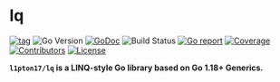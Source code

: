# lq

[![tag](https://img.shields.io/github/tag/l1pton17/lq.svg)](https://github.com/l1pton17/lq/releases)
![Go Version](https://img.shields.io/badge/Go-%3E%3D%201.18-%23007d9c)
[![GoDoc](https://godoc.org/github.com/l1pton17/lq?status.svg)](https://pkg.go.dev/github.com/l1pton17/lq)
![Build Status](https://github.com/l1pton17/lq/actions/workflows/go.yml/badge.svg)
[![Go report](https://goreportcard.com/badge/github.com/l1pton17/lq)](https://goreportcard.com/report/github.com/l1pton17/lq)
[![Coverage](https://img.shields.io/codecov/c/github/l1pton17/lq)](https://codecov.io/gh/l1pton17/lq)
[![Contributors](https://img.shields.io/github/contributors/l1pton17/lq)](https://github.com/samber/lo/graphs/contributors)
[![License](https://img.shields.io/github/license/l1pton17/lq)](./LICENSE)

**`l1pton17/lq` is a LINQ-style Go library based on Go 1.18+ Generics.**